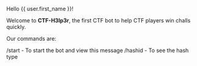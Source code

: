 Hello {{ user.first_name }}!

Welcome to **CTF-H3lp3r**, the first CTF bot to help CTF players win challs quickly.

Our commands are:

/start - To start the bot and view this message
/hashid <HASH-HERE> - To see the hash type
